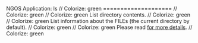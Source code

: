 NGOS Application: ls                                                                                                                                                                                     // Colorize: green
====================                                                                                                                                                                                     // Colorize: green
                                                                                                                                                                                                         // Colorize: green
List directory contents.                                                                                                                                                                                 // Colorize: green
                                                                                                                                                                                                         // Colorize: green
List information about the FILEs (the current directory by default).                                                                                                                                     // Colorize: green
                                                                                                                                                                                                         // Colorize: green
Please read [for more details](../../../docs/0.%20Intro/6.%20Source%20code/3.%20Applications/1.%20ls/README.md).                                                                                         // Colorize: green
